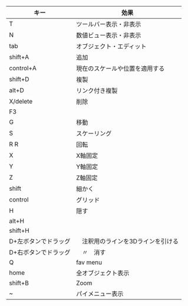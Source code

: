 キー|効果
-|-
T|ツールバー表示・非表示
N|数値ビュー表示・非表示
tab|オブジェクト・エディット
shift+A|追加
control+A|現在のスケールや位置を適用する
shift+D|複製
alt+D|リンク付き複製
X/delete|削除
F3|
G|移動
S|スケーリング
R R|回転
X|X軸固定
Y|Y軸固定
Z|Z軸固定
shift| 細かく
control| グリッド
H|隠す
alt+H|
shift+H|
D+左ボタンでドラッグ|　注釈用のラインを3Dラインを引ける
D+右ボタンでドラッグ|　〃　消す
Q| fav menu
home| 全オブジェクト表示
shift+B| Zoom
~| パイメニュー表示

